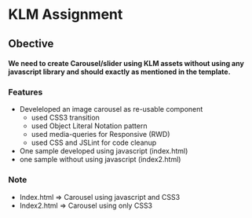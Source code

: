 # KLM Assignment

## Obective ##

#### We need to create Carousel/slider using KLM assets without using any javascript library and should exactly as mentioned in the template. ####

### Features ###
* Develeloped an image carousel as re-usable component
  * used CSS3 transition
  * used Object Literal Notation pattern
  * used media-queries for Responsive (RWD)
  * used CSS and JSLint for code cleanup
* One sample developed using javascript (index.html)
* one sample without using javascript (index2.html)

### Note ###
* Index.html => Carousel using javascript and CSS3
* Index2.html => Carousel using only CSS3 
